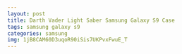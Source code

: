 ```yaml
---
layout: post
title: Darth Vader Light Saber Samsung Galaxy S9 Case
tags: samsung galaxy s9
categories: samsung
img: 1jB8CAM60D3uqoR90iSis7UKPvxFwuE_T
---
```

